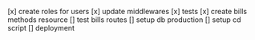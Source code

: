 [x] create roles for users
[x] update middlewares
[x] tests
[x] create bills methods resource
[] test bills routes
[] setup db production
[] setup cd script
[] deployment